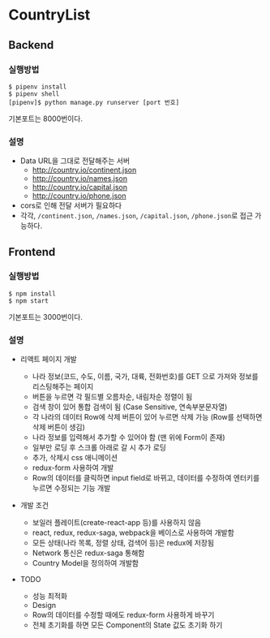 # CountryList

## Backend
### 실행방법
```
$ pipenv install
$ pipenv shell
[pipenv]$ python manage.py runserver [port 번호]
```
기본포트는 8000번이다.

### 설명
- Data URL을 그대로 전달해주는 서버
	- http://country.io/continent.json
	- http://country.io/names.json
	- http://country.io/capital.json
	- http://country.io/phone.json
- cors로 인해 전달 서버가 필요하다
- 각각, `/continent.json`, `/names.json`, `/capital.json`, `/phone.json`로 접근 가능하다.

## Frontend
### 실행방법
```
$ npm install
$ npm start
```
기본포트는 3000번이다.

### 설명
- 리액트 페이지 개발
	- 나라 정보(코드, 수도, 이름, 국가, 대륙, 전화번호)를 GET 으로 가져와 정보를 리스팅해주는 페이지
	- 버튼을 누르면 각 필드별 오름차순, 내림차순 정렬이 됨
	- 검색 창이 있어 통합 검색이 됨 (Case Sensitive, 연속부분문자열)
	- 각 나라의 데이터 Row에 삭제 버튼이 있어 누르면 삭제 가능 (Row를 선택하면 삭제 버튼이 생김)
	- 나라 정보를 입력해서 추가할 수 있어야 함 (맨 위에 Form이 존재)
	- 일부만 로딩 후 스크롤 아래로 갈 시 추가 로딩
	- 추가, 삭제시 css 애니메이션
	- redux-form 사용하여 개발
	- Row의 데이터를 클릭하면 input field로 바뀌고, 데이터를 수정하여 엔터키를 누르면 수정되는 기능 개발

- 개발 조건
	- 보일러 플레이트(create-react-app 등)를 사용하지 않음
	- react, redux, redux-saga, webpack을 베이스로 사용하여 개발함
	- 모든 상태(나라 목록, 정렬 상태, 검색어 등)은 redux에 저장됨
	- Network 통신은 redux-saga 통해함
	- Country Model을 정의하여 개발함

- TODO
	- 성능 최적화
	- Design
	- Row의 데이터를 수정할 때에도 redux-form 사용하게 바꾸기
	- 전체 초기화를 하면 모든 Component의 State 값도 초기화 하기


